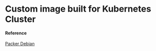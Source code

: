 # Custom image built for Kubernetes Cluster

#### Reference 

[Packer Debian](https://github.com/liorokman/packer-Debian)
